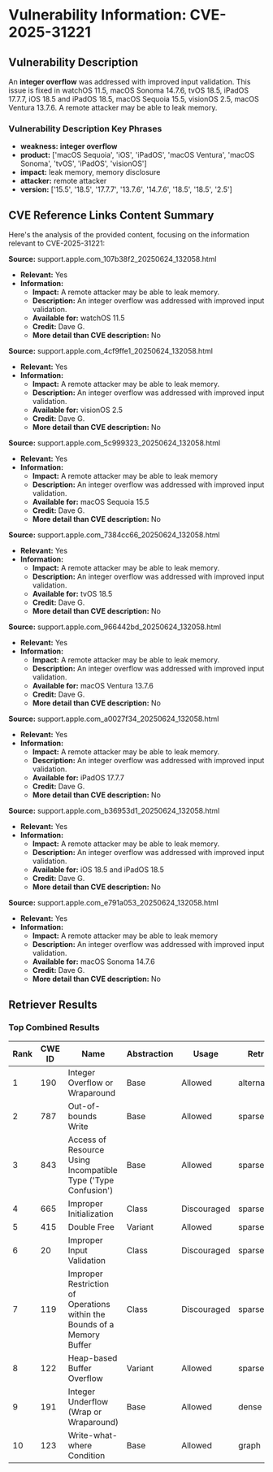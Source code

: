 # Vulnerability Information: CVE-2025-31221

## Vulnerability Description
An **integer overflow** was addressed with improved input validation. This issue is fixed in watchOS 11.5, macOS Sonoma 14.7.6, tvOS 18.5, iPadOS 17.7.7, iOS 18.5 and iPadOS 18.5, macOS Sequoia 15.5, visionOS 2.5, macOS Ventura 13.7.6. A remote attacker may be able to leak memory.

### Vulnerability Description Key Phrases
- **weakness:** **integer overflow**
- **product:** ['macOS Sequoia', 'iOS', 'iPadOS', 'macOS Ventura', 'macOS Sonoma', 'tvOS', 'iPadOS', 'visionOS']
- **impact:** leak memory, memory disclosure
- **attacker:** remote attacker
- **version:** ['15.5', '18.5', '17.7.7', '13.7.6', '14.7.6', '18.5', '18.5', '2.5']

## CVE Reference Links Content Summary
Here's the analysis of the provided content, focusing on the information relevant to CVE-2025-31221:

**Source:** support.apple.com_107b38f2_20250624_132058.html

*   **Relevant:** Yes
*   **Information:**
    *   **Impact:** A remote attacker may be able to leak memory.
    *   **Description:** An integer overflow was addressed with improved input validation.
    *   **Available for:** watchOS 11.5
    *   **Credit:** Dave G.
    *   **More detail than CVE description:** No

**Source:** support.apple.com_4cf9ffe1_20250624_132058.html

*   **Relevant:** Yes
*   **Information:**
    *   **Impact:** A remote attacker may be able to leak memory.
    *   **Description:** An integer overflow was addressed with improved input validation.
    *   **Available for:** visionOS 2.5
    *   **Credit:** Dave G.
    *   **More detail than CVE description:** No

**Source:** support.apple.com_5c999323_20250624_132058.html

*   **Relevant:** Yes
*   **Information:**
    *   **Impact:** A remote attacker may be able to leak memory
    *   **Description:** An integer overflow was addressed with improved input validation.
    *   **Available for:** macOS Sequoia 15.5
    *   **Credit:** Dave G.
    *   **More detail than CVE description:** No

**Source:** support.apple.com_7384cc66_20250624_132058.html

*   **Relevant:** Yes
*   **Information:**
    *   **Impact:** A remote attacker may be able to leak memory.
    *   **Description:** An integer overflow was addressed with improved input validation.
    *   **Available for:** tvOS 18.5
    *   **Credit:** Dave G.
    *   **More detail than CVE description:** No

**Source:** support.apple.com_966442bd_20250624_132058.html

*   **Relevant:** Yes
*   **Information:**
    *   **Impact:** A remote attacker may be able to leak memory.
    *   **Description:** An integer overflow was addressed with improved input validation.
    *   **Available for:** macOS Ventura 13.7.6
    *   **Credit:** Dave G.
    *   **More detail than CVE description:** No

**Source:** support.apple.com_a0027f34_20250624_132058.html

*   **Relevant:** Yes
*   **Information:**
    *   **Impact:** A remote attacker may be able to leak memory.
    *   **Description:** An integer overflow was addressed with improved input validation.
    *   **Available for:** iPadOS 17.7.7
    *   **Credit:** Dave G.
    *   **More detail than CVE description:** No

**Source:** support.apple.com_b36953d1_20250624_132058.html

*   **Relevant:** Yes
*   **Information:**
    *   **Impact:** A remote attacker may be able to leak memory.
    *   **Description:** An integer overflow was addressed with improved input validation.
    *   **Available for:** iOS 18.5 and iPadOS 18.5
    *   **Credit:** Dave G.
    *   **More detail than CVE description:** No

**Source:** support.apple.com_e791a053_20250624_132058.html

*   **Relevant:** Yes
*   **Information:**
    *   **Impact:** A remote attacker may be able to leak memory
    *   **Description:** An integer overflow was addressed with improved input validation.
    *   **Available for:** macOS Sonoma 14.7.6
    *   **Credit:** Dave G.
    *   **More detail than CVE description:** No

## Retriever Results

### Top Combined Results

| Rank | CWE ID | Name | Abstraction | Usage  | Retrievers | Individual Scores |
|------|--------|------|-------------|-------|------------|-------------------|
| 1 | 190 | Integer Overflow or Wraparound | Base | Allowed | alternate_terms | 0.800 |
| 2 | 787 | Out-of-bounds Write | Base | Allowed | sparse | 0.402 |
| 3 | 843 | Access of Resource Using Incompatible Type ('Type Confusion') | Base | Allowed | sparse | 0.376 |
| 4 | 665 | Improper Initialization | Class | Discouraged | sparse | 0.361 |
| 5 | 415 | Double Free | Variant | Allowed | sparse | 0.344 |
| 6 | 20 | Improper Input Validation | Class | Discouraged | sparse | 0.342 |
| 7 | 119 | Improper Restriction of Operations within the Bounds of a Memory Buffer | Class | Discouraged | sparse | 0.317 |
| 8 | 122 | Heap-based Buffer Overflow | Variant | Allowed | sparse | 0.301 |
| 9 | 191 | Integer Underflow (Wrap or Wraparound) | Base | Allowed | dense | 0.584 |
| 10 | 123 | Write-what-where Condition | Base | Allowed | graph | 0.003 |

